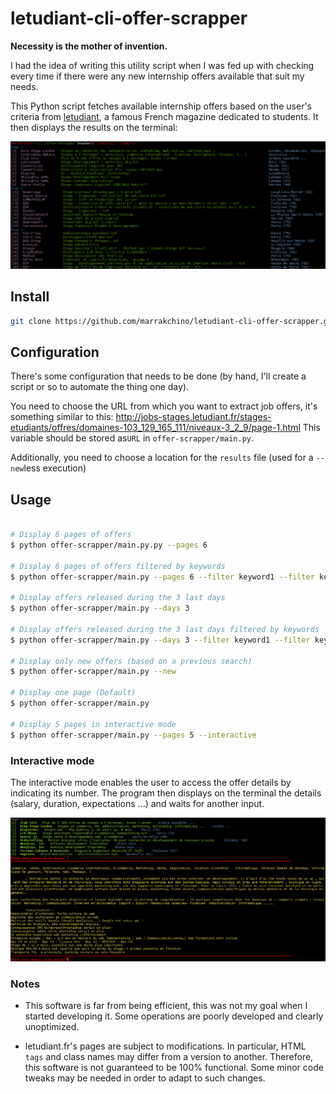 # letudiant-cli-offer-scrapper

**Necessity is the mother of invention.**

I had the idea of writing this utility script when I was fed up with checking every time if there were any new internship offers available that suit my needs.

This Python script fetches available internship offers based on the user's criteria from [letudiant](http://letudiant.fr), a famous French magazine dedicated to students. It then displays the results on the terminal:

![alt tag](https://raw.githubusercontent.com/Marrakchino/letudiant-cli-offer-scrapper/master/res/screenshot_2017-12-24%2017-18-13.png)

## Install

```sh
git clone https://github.com/marrakchino/letudiant-cli-offer-scrapper.git
```

## Configuration

There's some configuration that needs to be done (by hand, I'll create a script or so to automate the thing one day).

You need to choose the URL from which you want to extract job offers, it's something similar to this:
http://jobs-stages.letudiant.fr/stages-etudiants/offres/domaines-103_129_165_111/niveaux-3_2_9/page-1.html
This variable should be stored as`URL` in `offer-scrapper/main.py`.

Additionally, you need to choose a location for the `results` file (used for a `--new`less execution)

## Usage
```sh

# Display 6 pages of offers 
$ python offer-scrapper/main.py.py --pages 6 

# Display 6 pages of offers filtered by keywords
$ python offer-scrapper/main.py --pages 6 --filter keyword1 --filter keyword2

# Display offers released during the 3 last days
$ python offer-scrapper/main.py --days 3

# Display offers released during the 3 last days filtered by keywords
$ python offer-scrapper/main.py --days 3 --filter keyword1 --filter keyword2	

# Display only new offers (based on a previous search)
$ python offer-scrapper/main.py --new

# Display one page (Default)
$ python offer-scrapper/main.py 

# Display 5 pages in interactive mode
$ python offer-scrapper/main.py --pages 5 --interactive

```

### Interactive mode

The interactive mode enables the user to access the offer details by indicating its number. The program then displays on the terminal the details (salary, duration, expectations ...) and waits for another input.


![alt tag](https://raw.githubusercontent.com/Marrakchino/letudiant-cli-offer-scrapper/master/res/interactive_mode.png)


### Notes

* This software is far from being efficient, this was not my goal when I started 
developing it. Some operations are poorly developed and clearly unoptimized.

* letudiant.fr's pages are subject to modifications. In particular, HTML `tags`
and class names may differ from a version to another. Therefore, this software is
not guaranteed to be 100% functional. Some minor code tweaks may be needed 
in order to adapt to such changes.
